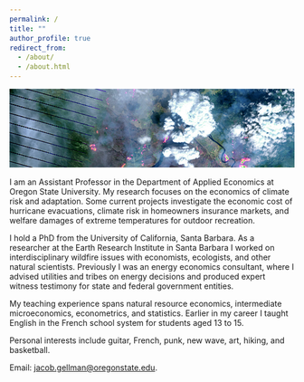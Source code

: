 ```yaml
---
permalink: /
title: ""
author_profile: true
redirect_from: 
  - /about/
  - /about.html
---
```


![](images/ft_mcmurray_wiki.png)

I am an Assistant Professor in the Department of Applied Economics at Oregon State University. My research focuses on the economics of climate risk and adaptation. Some current projects investigate the economic cost of hurricane evacuations, climate risk in homeowners insurance markets, and welfare damages of extreme temperatures for outdoor recreation. 

I hold a PhD from the University of California, Santa Barbara. As a researcher at the Earth Research Institute in Santa Barbara I worked on interdisciplinary wildfire issues with economists, ecologists, and other natural scientists. Previously I was an energy economics consultant, where I advised utilities and tribes on energy decisions and produced expert witness testimony for state and federal government entities.

My teaching experience spans natural resource economics, intermediate microeconomics, econometrics, and statistics. Earlier in my career I taught English in the French school system for students aged 13 to 15.

Personal interests include guitar, French, punk, new wave, art, hiking, and basketball.

Email: jacob.gellman@oregonstate.edu.